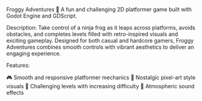 Froggy Adventures 🐸
A fun and challenging 2D platformer game built with Godot Engine and GDScript.

Description:
Take control of a ninja frog as it leaps across platforms, avoids obstacles, and completes levels filled with retro-inspired visuals and exciting gameplay. Designed for both casual and hardcore gamers, Froggy Adventures combines smooth controls with vibrant aesthetics to deliver an engaging experience.

Features:

  🎮 Smooth and responsive platformer mechanics
  🌟 Nostalgic pixel-art style visuals
  🚀 Challenging levels with increasing difficulty
  🎵 Atmospheric sound effects
